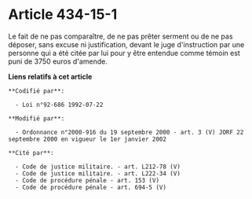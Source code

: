 # Article 434-15-1

Le fait de ne pas comparaître, de ne pas prêter serment ou de ne pas déposer, sans excuse ni justification, devant le juge
d'instruction par une personne qui a été citée par lui pour y être entendue comme témoin est puni de 3750 euros d'amende.

**Liens relatifs à cet article**

	**Codifié par**:

	  - Loi n°92-686 1992-07-22

	**Modifié par**:

	  - Ordonnance n°2000-916 du 19 septembre 2000 - art. 3 (V) JORF 22 septembre 2000 en vigueur le 1er janvier 2002

	**Cité par**:

	  - Code de justice militaire. - art. L212-78 (V)
	  - Code de justice militaire. - art. L222-34 (V)
	  - Code de procédure pénale - art. 153 (V)
	  - Code de procédure pénale - art. 694-5 (V)
